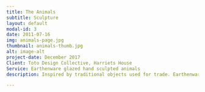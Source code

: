 ```yaml
---
title: The Animals
subtitle: Sculpture
layout: default
modal-id: 3
date: 2011-07-16
img: animals-page.jpg
thumbnail: animals-thumb.jpg
alt: image-alt
project-date: December 2017
Client: Toto Design Collective, Harriets House
Service: Earthenware glazed hand sculpted animals
description: Inspired by traditional objects used for trade. Earthenware glazed ceramic

---
```

